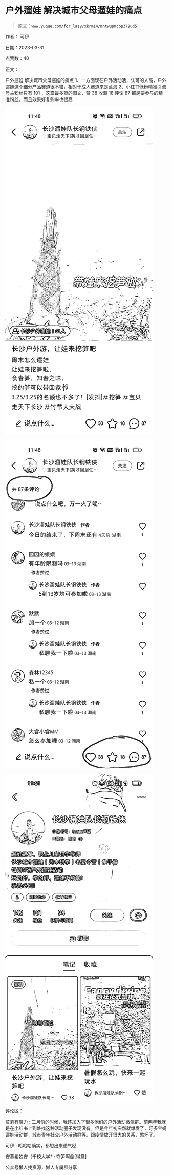 # 户外遛娃 解决城市父母遛娃的痛点

> 原文：[`www.yuque.com/for_lazy/xkrm14/mhtwupmcbp379ud5`](https://www.yuque.com/for_lazy/xkrm14/mhtwupmcbp379ud5)



作者： 可伊



日期：2023-03-31



点赞数：40

<ne-hole id="u940d0a03" data-lake-id="u940d0a03">

正文：



户外遛娃 解决城市父母遛娃的痛点 1、一方面现在户外活动活，认可的人高，户外遛娃这个细分产品赛道很不错，相对于成人赛道来是蓝海 2、小红书低粉精准引流 号主粉丝只有 101 ，这篇最多赞的图文，赞 38 收藏 18 评论 87 都是要参与的精准粉丝，而且效果好复购率也很高



![](img/f5ec9cc9bc6a4554f3e5dde52f980b52.png)



![](img/507d981859c1dbfa2a23b786560f9fc7.png)



![](img/6a61c5520667486ed4806a2d286501ec.png)

<ne-hole id="u7ea07cf0" data-lake-id="u7ea07cf0">

评论区：



莫莉有魔力 : 二月份的时候，我还加入了很多他们的户外活动微信群。前两年我就是在小红书上到处找这种活动圈子发现没有。但是今年初突然就爆发了，好多宝妈遛娃活动群，城市青年社交户外活动群等。跟疫情放开很大的关系，憋坏了。



可伊 : 哈哈哈确实，都想出来透气哒



安慕希姓安（千校大学* : 夺笋啊😱[得意]

<ne-hole id="ude24d0f2" data-lake-id="ude24d0f2">

公众号懒人找资源，懒人专属群分享

</ne-hole></ne-hole></ne-hole>
